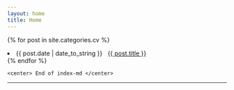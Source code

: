 ```yaml
---
layout: home
title: Home
---
```

<div style="margin-left:10px margin-top:10px">
  <div class="w3-container w3-blue">


{% for post in site.categories.cv %}
 <li style="margin-left:14px margin-top:10px" >   <span>{{ post.date | date_to_string }}</span>
              &nbsp; <a href="{{ post.url }}"> {{ post.title }}</a>
 </li>
{% endfor %}



    <center> End of index-md </center>
<hr>

</div>
</div>
